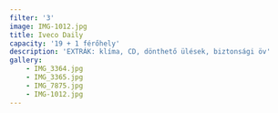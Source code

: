 ```yaml
---
filter: '3'
image: IMG-1012.jpg
title: Iveco Daily
capacity: '19 + 1 férőhely'
description: 'EXTRÁK: klíma, CD, dönthető ülések, biztonsági öv'
gallery:
    - IMG_3364.jpg
    - IMG_3365.jpg
    - IMG_7875.jpg
    - IMG-1012.jpg
---
```

